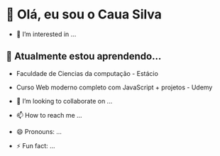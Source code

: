 # 👋 Olá, eu sou o Caua Silva

- 👀 I’m interested in ...
## 🌱 Atualmente estou aprendendo...
- Faculdade de Ciencias da computação - Estácio
- Curso Web moderno completo com JavaScript + projetos - Udemy

- 💞️ I’m looking to collaborate on ...
- 📫 How to reach me ...
- 😄 Pronouns: ...
- ⚡ Fun fact: ...

<!---
CauaSilvaDev/CauaSilvaDev is a ✨ special ✨ repository because its `README.md` (this file) appears on your GitHub profile.
You can click the Preview link to take a look at your changes.
--->
